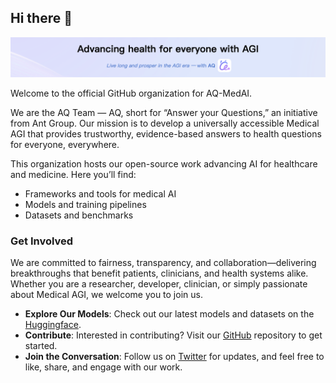 ## Hi there 👋

![banner](../assets/aq.jpg)

Welcome to the official GitHub organization for AQ-MedAI.

We are the AQ Team — AQ, short for “Answer your Questions,” an initiative from Ant Group. Our mission is to develop a universally accessible Medical AGI that provides trustworthy, evidence-based answers to health questions for everyone, everywhere.

This organization hosts our open-source work advancing AI for healthcare and medicine. Here you’ll find:
- Frameworks and tools for medical AI
- Models and training pipelines
- Datasets and benchmarks

### Get Involved

We are committed to fairness, transparency, and collaboration—delivering breakthroughs that benefit patients, clinicians, and health systems alike. Whether you are a researcher, developer, clinician, or simply passionate about Medical AGI, we welcome you to join us.

- **Explore Our Models**: Check out our latest models and datasets on the [Huggingface](https://huggingface.co/AQ-MedAI).
- **Contribute**: Interested in contributing? Visit our [GitHub](https://github.com/AQ-MedAI) repository to get started.
- **Join the Conversation**: Follow us on [Twitter](https://x.com/AQ_MedAI) for updates, and feel free to like, share, and engage with our work.
